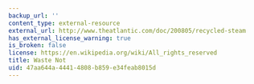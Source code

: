 ```yaml
---
backup_url: ''
content_type: external-resource
external_url: http://www.theatlantic.com/doc/200805/recycled-steam
has_external_license_warning: true
is_broken: false
license: https://en.wikipedia.org/wiki/All_rights_reserved
title: Waste Not
uid: 47aa644a-4441-4808-b859-e34feab8015d
---
```

